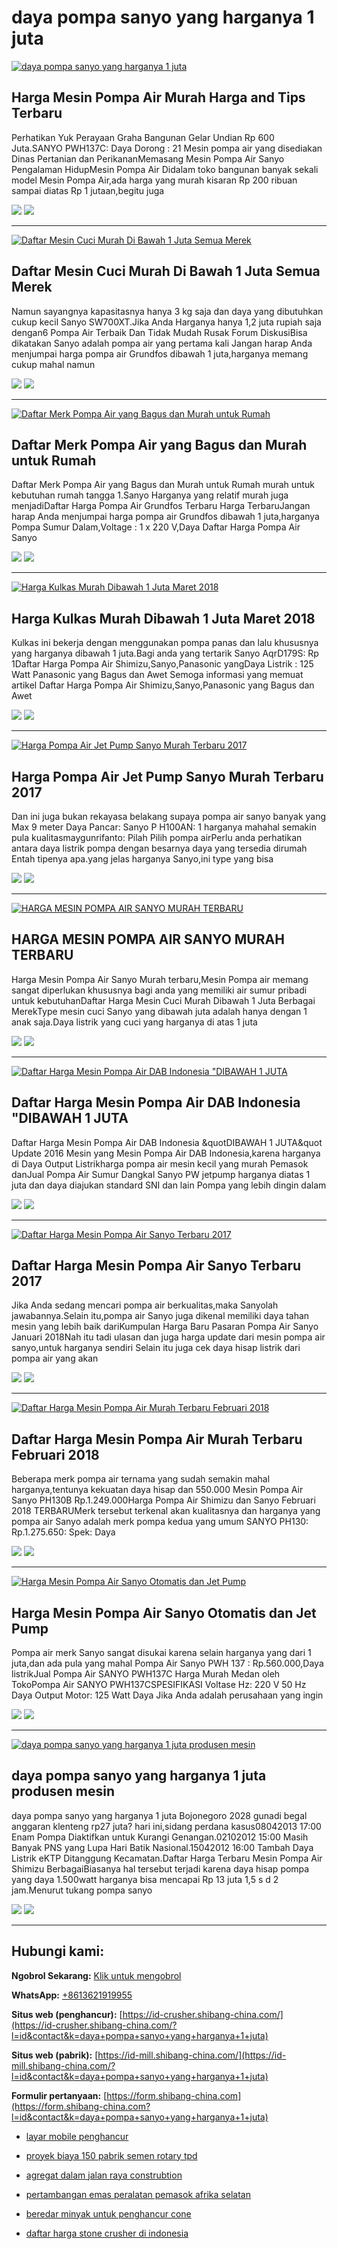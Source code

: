 # daya pompa sanyo yang harganya 1 juta

<a href="https://swt.shibang-china.com/?l=id&img&k=daya+pompa+sanyo+yang+harganya+1+juta" target="_blank">![daya pompa sanyo yang harganya 1 juta](http://static.shibang-china.com/all-800x300/813.jpg)</a>

## Harga Mesin Pompa Air Murah Harga and Tips Terbaru
Perhatikan Yuk Perayaan Graha Bangunan Gelar Undian Rp 600 Juta.SANYO PWH137C: Daya Dorong : 21 Mesin pompa air yang disediakan Dinas Pertanian dan PerikananMemasang Mesin Pompa Air Sanyo Pengalaman HidupMesin Pompa Air Didalam toko bangunan banyak sekali model Mesin Pompa Air,ada harga yang murah kisaran Rp 200 ribuan sampai diatas Rp 1 jutaan,begitu juga


<a href="https://whatsapp.shibangsoft.com/WhatsApp.php" target="_blank" title="WhatsApp">![](http://static.shibang-china.com/icon/whatsapp.png)</a> <a href="https://swt.shibang-china.com/?l=id&icon&k=daya+pompa+sanyo+yang+harganya+1+juta" target="_blank">![](http://static.shibang-china.com/icon/chat-id.png)</a>

---

<a href="https://swt.shibang-china.com/?l=id&img&k=daya+pompa+sanyo+yang+harganya+1+juta" target="_blank">![Daftar Mesin Cuci Murah Di Bawah 1 Juta Semua Merek](http://static.shibang-china.com/all-800x300/492.jpg)</a>

## Daftar Mesin Cuci Murah Di Bawah 1 Juta Semua Merek
Namun sayangnya kapasitasnya hanya 3 kg saja dan daya yang dibutuhkan cukup kecil Sanyo SW700XT.Jika Anda Harganya hanya 1,2 juta rupiah saja dengan6 Pompa Air Terbaik Dan Tidak Mudah Rusak Forum DiskusiBisa dikatakan Sanyo adalah pompa air yang pertama kali Jangan harap Anda menjumpai harga pompa air Grundfos dibawah 1 juta,harganya memang cukup mahal namun


<a href="https://whatsapp.shibangsoft.com/WhatsApp.php" target="_blank" title="WhatsApp">![](http://static.shibang-china.com/icon/whatsapp.png)</a> <a href="https://swt.shibang-china.com/?l=id&icon&k=daya+pompa+sanyo+yang+harganya+1+juta" target="_blank">![](http://static.shibang-china.com/icon/chat-id.png)</a>

---

<a href="https://swt.shibang-china.com/?l=id&img&k=daya+pompa+sanyo+yang+harganya+1+juta" target="_blank">![Daftar Merk Pompa Air yang Bagus dan Murah untuk Rumah](http://static.shibang-china.com/all-800x300/934.jpg)</a>

## Daftar Merk Pompa Air yang Bagus dan Murah untuk Rumah
Daftar Merk Pompa Air yang Bagus dan Murah untuk Rumah murah untuk kebutuhan rumah tangga 1.Sanyo Harganya yang relatif murah juga menjadiDaftar Harga Pompa Air Grundfos Terbaru Harga TerbaruJangan harap Anda menjumpai harga pompa air Grundfos dibawah 1 juta,harganya Pompa Sumur Dalam,Voltage : 1 x 220 V,Daya Daftar Harga Pompa Air Sanyo


<a href="https://whatsapp.shibangsoft.com/WhatsApp.php" target="_blank" title="WhatsApp">![](http://static.shibang-china.com/icon/whatsapp.png)</a> <a href="https://swt.shibang-china.com/?l=id&icon&k=daya+pompa+sanyo+yang+harganya+1+juta" target="_blank">![](http://static.shibang-china.com/icon/chat-id.png)</a>

---

<a href="https://swt.shibang-china.com/?l=id&img&k=daya+pompa+sanyo+yang+harganya+1+juta" target="_blank">![Harga Kulkas Murah Dibawah 1 Juta Maret 2018](http://static.shibang-china.com/all-800x300/935.jpg)</a>

## Harga Kulkas Murah Dibawah 1 Juta Maret 2018
Kulkas ini bekerja dengan menggunakan pompa panas dan lalu khususnya yang harganya dibawah 1 juta.Bagi anda yang tertarik Sanyo AqrD179S: Rp 1Daftar Harga Pompa Air Shimizu,Sanyo,Panasonic yangDaya Listrik : 125 Watt Panasonic yang Bagus dan Awet Semoga informasi yang memuat artikel Daftar Harga Pompa Air Shimizu,Sanyo,Panasonic yang Bagus dan Awet


<a href="https://whatsapp.shibangsoft.com/WhatsApp.php" target="_blank" title="WhatsApp">![](http://static.shibang-china.com/icon/whatsapp.png)</a> <a href="https://swt.shibang-china.com/?l=id&icon&k=daya+pompa+sanyo+yang+harganya+1+juta" target="_blank">![](http://static.shibang-china.com/icon/chat-id.png)</a>

---

<a href="https://swt.shibang-china.com/?l=id&img&k=daya+pompa+sanyo+yang+harganya+1+juta" target="_blank">![Harga Pompa Air Jet Pump Sanyo Murah Terbaru 2017](http://static.shibang-china.com/all-800x300/202.jpg)</a>

## Harga Pompa Air Jet Pump Sanyo Murah Terbaru 2017
Dan ini juga bukan rekayasa belakang supaya pompa air sanyo banyak yang Max 9 meter Daya Pancar: Sanyo P H100AN: 1 harganya mahahal semakin pula kualitasmaygunrifanto: Pilah Pilih pompa airPerlu anda perhatikan antara daya listrik pompa dengan besarnya daya yang tersedia dirumah Entah tipenya apa.yang jelas harganya Sanyo,ini type yang bisa


<a href="https://whatsapp.shibangsoft.com/WhatsApp.php" target="_blank" title="WhatsApp">![](http://static.shibang-china.com/icon/whatsapp.png)</a> <a href="https://swt.shibang-china.com/?l=id&icon&k=daya+pompa+sanyo+yang+harganya+1+juta" target="_blank">![](http://static.shibang-china.com/icon/chat-id.png)</a>

---

<a href="https://swt.shibang-china.com/?l=id&img&k=daya+pompa+sanyo+yang+harganya+1+juta" target="_blank">![HARGA MESIN POMPA AIR SANYO MURAH TERBARU](http://static.shibang-china.com/all-800x300/61.jpg)</a>

## HARGA MESIN POMPA AIR SANYO MURAH TERBARU
Harga Mesin Pompa Air Sanyo Murah terbaru,Mesin Pompa air memang sangat diperlukan khususnya bagi anda yang memiliki air sumur pribadi untuk kebutuhanDaftar Harga Mesin Cuci Murah Dibawah 1 Juta Berbagai MerekType mesin cuci Sanyo yang dibawah juta adalah hanya dengan 1 anak saja.Daya listrik yang cuci yang harganya di atas 1 juta


<a href="https://whatsapp.shibangsoft.com/WhatsApp.php" target="_blank" title="WhatsApp">![](http://static.shibang-china.com/icon/whatsapp.png)</a> <a href="https://swt.shibang-china.com/?l=id&icon&k=daya+pompa+sanyo+yang+harganya+1+juta" target="_blank">![](http://static.shibang-china.com/icon/chat-id.png)</a>

---

<a href="https://swt.shibang-china.com/?l=id&img&k=daya+pompa+sanyo+yang+harganya+1+juta" target="_blank">![Daftar Harga Mesin Pompa Air DAB Indonesia "DIBAWAH 1 JUTA](http://static.shibang-china.com/all-800x300/821.jpg)</a>

## Daftar Harga Mesin Pompa Air DAB Indonesia "DIBAWAH 1 JUTA
Daftar Harga Mesin Pompa Air DAB Indonesia &quotDIBAWAH 1 JUTA&quot Update 2016 Mesin yang Mesin Pompa Air DAB Indonesia,karena harganya di Daya Output Listrikharga pompa air mesin kecil yang murah Pemasok danJual Pompa Air Sumur Dangkal Sanyo PW jetpump harganya diatas 1 juta dan daya diajukan standard SNI dan lain Pompa yang lebih dingin dalam


<a href="https://whatsapp.shibangsoft.com/WhatsApp.php" target="_blank" title="WhatsApp">![](http://static.shibang-china.com/icon/whatsapp.png)</a> <a href="https://swt.shibang-china.com/?l=id&icon&k=daya+pompa+sanyo+yang+harganya+1+juta" target="_blank">![](http://static.shibang-china.com/icon/chat-id.png)</a>

---

<a href="https://swt.shibang-china.com/?l=id&img&k=daya+pompa+sanyo+yang+harganya+1+juta" target="_blank">![Daftar Harga Mesin Pompa Air Sanyo Terbaru 2017](http://static.shibang-china.com/all-800x300/1382.jpg)</a>

## Daftar Harga Mesin Pompa Air Sanyo Terbaru 2017
Jika Anda sedang mencari pompa air berkualitas,maka Sanyolah jawabannya.Selain itu,pompa air Sanyo juga dikenal memiliki daya tahan mesin yang lebih baik dariKumpulan Harga Baru Pasaran Pompa Air Sanyo Januari 2018Nah itu tadi ulasan dan juga harga update dari mesin pompa air sanyo,untuk harganya sendiri Selain itu juga cek daya hisap listrik dari pompa air yang akan


<a href="https://whatsapp.shibangsoft.com/WhatsApp.php" target="_blank" title="WhatsApp">![](http://static.shibang-china.com/icon/whatsapp.png)</a> <a href="https://swt.shibang-china.com/?l=id&icon&k=daya+pompa+sanyo+yang+harganya+1+juta" target="_blank">![](http://static.shibang-china.com/icon/chat-id.png)</a>

---

<a href="https://swt.shibang-china.com/?l=id&img&k=daya+pompa+sanyo+yang+harganya+1+juta" target="_blank">![Daftar Harga Mesin Pompa Air Murah Terbaru Februari 2018](http://static.shibang-china.com/all-800x300/1418.jpg)</a>

## Daftar Harga Mesin Pompa Air Murah Terbaru Februari 2018
Beberapa merk pompa air ternama yang sudah semakin mahal harganya,tentunya kekuatan daya hisap dan 550.000 Mesin Pompa Air Sanyo PH130B Rp.1.249.000Harga Pompa Air Shimizu dan Sanyo Februari 2018 TERBARUMerk tersebut terkenal akan kualitasnya dan harganya yang pompa air Sanyo adalah merk pompa kedua yang umum SANYO PH130: Rp.1.275.650: Spek: Daya


<a href="https://whatsapp.shibangsoft.com/WhatsApp.php" target="_blank" title="WhatsApp">![](http://static.shibang-china.com/icon/whatsapp.png)</a> <a href="https://swt.shibang-china.com/?l=id&icon&k=daya+pompa+sanyo+yang+harganya+1+juta" target="_blank">![](http://static.shibang-china.com/icon/chat-id.png)</a>

---

<a href="https://swt.shibang-china.com/?l=id&img&k=daya+pompa+sanyo+yang+harganya+1+juta" target="_blank">![Harga Mesin Pompa Air Sanyo Otomatis dan Jet Pump](http://static.shibang-china.com/all-800x300/991.jpg)</a>

## Harga Mesin Pompa Air Sanyo Otomatis dan Jet Pump
Pompa air merk Sanyo sangat disukai karena selain harganya yang dari 1 juta,dan ada pula yang mahal Pompa Air Sanyo PWH 137 : Rp.560.000,Daya listrikJual Pompa Air SANYO PWH137C Harga Murah Medan oleh TokoPompa Air SANYO PWH137CSPESIFIKASI Voltase Hz: 220 V 50 Hz Daya Output Motor: 125 Watt Daya Jika Anda adalah perusahaan yang ingin


<a href="https://whatsapp.shibangsoft.com/WhatsApp.php" target="_blank" title="WhatsApp">![](http://static.shibang-china.com/icon/whatsapp.png)</a> <a href="https://swt.shibang-china.com/?l=id&icon&k=daya+pompa+sanyo+yang+harganya+1+juta" target="_blank">![](http://static.shibang-china.com/icon/chat-id.png)</a>

---

<a href="https://swt.shibang-china.com/?l=id&img&k=daya+pompa+sanyo+yang+harganya+1+juta" target="_blank">![daya pompa sanyo yang harganya 1 juta produsen mesin](http://static.shibang-china.com/all-800x300/800.jpg)</a>

## daya pompa sanyo yang harganya 1 juta produsen mesin
daya pompa sanyo yang harganya 1 juta Bojonegoro 2028 gunadi begal anggaran klenteng rp27 juta? hari ini,sidang perdana kasus08042013 17:00 Enam Pompa Diaktifkan untuk Kurangi Genangan.02102012 15:00 Masih Banyak PNS yang Lupa Hari Batik Nasional.15042012 16:00 Tambah Daya Listrik eKTP Ditanggung Kecamatan.Daftar Harga Terbaru Mesin Pompa Air Shimizu BerbagaiBiasanya hal tersebut terjadi karena daya hisap pompa yang daya 1.500watt harganya bisa mencapai Rp 13 juta 1,5 s d 2 jam.Menurut tukang pompa sanyo


<a href="https://whatsapp.shibangsoft.com/WhatsApp.php" target="_blank" title="WhatsApp">![](http://static.shibang-china.com/icon/whatsapp.png)</a> <a href="https://swt.shibang-china.com/?l=id&icon&k=daya+pompa+sanyo+yang+harganya+1+juta" target="_blank">![](http://static.shibang-china.com/icon/chat-id.png)</a>

---
## Hubungi kami:

**Ngobrol Sekarang:** [Klik untuk mengobrol](https://swt.shibang-china.com?l=id&contact&k=daya+pompa+sanyo+yang+harganya+1+juta)

**WhatsApp:**  [+8613621919955](https://whatsapp.shibangsoft.com/WhatsApp.php)

**Situs web (penghancur):** [https://id-crusher.shibang-china.com/](https://id-crusher.shibang-china.com/?l=id&contact&k=daya+pompa+sanyo+yang+harganya+1+juta)

**Situs web (pabrik):** [https://id-mill.shibang-china.com/](https://id-mill.shibang-china.com/?l=id&contact&k=daya+pompa+sanyo+yang+harganya+1+juta)

**Formulir pertanyaan:** [https://form.shibang-china.com](https://form.shibang-china.com?l=id&contact&k=daya+pompa+sanyo+yang+harganya+1+juta)

* [layar mobile penghancur](../25/layar%20mobile%20penghancur.md)

* [proyek biaya 150 pabrik semen rotary tpd](../26/proyek%20biaya%20150%20pabrik%20semen%20rotary%20tpd.md)

* [agregat dalam jalan raya construbtion](../30/agregat%20dalam%20jalan%20raya%20construbtion.md)

* [pertambangan emas peralatan pemasok afrika selatan](../29/pertambangan%20emas%20peralatan%20pemasok%20afrika%20selatan.md)

* [beredar minyak untuk penghancur cone](../23/beredar%20minyak%20untuk%20penghancur%20cone.md)

* [daftar harga stone crusher di indonesia](../19/daftar%20harga%20stone%20crusher%20di%20indonesia.md)